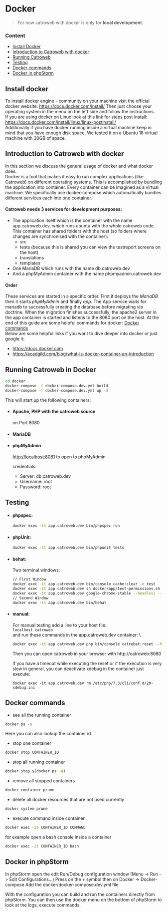 # Docker

> For now catroweb with docker is only for **local development**.

### Content
- [Install Docker](#install-docker)
- [Introduction to Catroweb with docker](#introduction-to-catroweb-with-docker)
- [Running Catroweb](#running-catroweb-in-docker)
- [Testing](#testing)
- [Docker commands](#docker-commands)
- [Docker in phpStorm](#docker-in-phpstorm)


## Install docker
To install docker engine - community on your machine visit the official docker website:
<https://docs.docker.com/install/>
Then just choose your operating system in the menu on the left side and follow the instructions.
\
If you are using docker on Linux look at this link for steps post install: <https://docs.docker.com/install/linux/linux-postinstall/>
\
Additionally if you have docker running inside a virtual machine keep in mind that you have enough disk space.
We tested it on a Ubuntu 18 virtual machine with 30GB of space.


## Introduction to Catroweb with docker
In this section we discuss the general usage of docker and what docker does.
\
Docker is a tool that makes it easy to run complex applications (like Catroweb) on different operating systems.
This is accomplished by bundling the application into container. Every container can be imagined as a virtual machine.
We specifically use docker-compose which automatically bundles different services each into one container.

#### Catroweb needs 3 services for development purposes:
- The application itself which is the container with the name app.catroweb.dev, which runs ubuntu with the whole catroweb code.
  This container has shared folders with the host (so folders where changes are synchronised with the container):
    - src
    - tests (because this is shared you can view the testreport screens on the host)
    - translations
    - templates
- One MariaDB which runs with the name db.catroweb.dev
- And a phpMyAdmin container with the name phpmyadmin.catroweb.dev

#### Order
These services are started in a specific order. First it deploys the *MariaDB* then it starts *phpMyAdmin* and finally *app*.
The App service waits for mariadb to successfully creating the database before migrating via doctrine.
When the migration finishes successfully, the apache2 server in the app container is started and listens to the 8080 port on the host.
At the end of this guide are some helpful commands for docker: [Docker commands](#docker-commands)
\
Below are some helpful links if you want to dive deeper into docker or just google it:
- <https://docs.docker.com>
- <https://acadgild.com/blog/what-is-docker-container-an-introduction>


## Running Catroweb in Docker
```bash
cd docker
docker-compose -f docker-compose.dev.yml build
docker-compose -f docker-compose.dev.yml up -d
```

This will start up the following containers:
- #### Apache, PHP with the catroweb source
    on Port 8080

- #### MariaDB
- #### phpMyAdmin
    <http://localhost:8081> to open to phpMyAdmin

    credentials:
    - Server: db.catroweb.dev
    - Username: root
    - Password: root

## Testing

* #### phpspec:
    ```bash
    docker exec -it app.catroweb.dev bin/phpspec run
    ```

* #### phpUnit:
    ```bash
    docker exec -it app.catroweb.dev bin/phpunit tests
    ```

* #### behat:
    Two terminal windows:
    ```bash
    // First Window
    docker exec -it app.catroweb.dev bin/console cache:clear -e test
    docker exec -it app.catroweb.dev sh docker/app/test-permissions.sh
    docker exec -it app.catroweb.dev google-chrome-stable --headless --remote-debugging-address=0.0.0.0 --remote-debugging-port=9222  --no-sandbox
    // Second Window
    docker exec -it app.catroweb.dev bin/behat
    ```

* #### manual:
    For manual testing add a line to your host file: \
    `` localhost catroweb `` \
    and run these commands in the app.catroweb.dev container: \
    ```bash
    docker exec -it app.catroweb.dev php bin/console catrobat:reset --hard
    ```
    Then you can open catroweb in your browser with http://catroweb:8080

    If you have a timeout while executing the reset or if the execution is very slow in general,
    you can deactivate xdebug in the container just execute:
    ```
    docker exec -it app.catroweb.dev rm /etc/php/7.3/cli/conf.d/20-xdebug.ini
    ```


## Docker commands

- see all the running container
```bash
docker ps -a
```
Here you can also lookup the container id
- stop one container
```bash
docker stop CONTAINER_ID
```
- stop all running container
```bash
docker stop $(docker ps -q)
```
- remove all stopped containers
```bash
docker container prune
```
- delete all docker resources that are not used currently
```bash
docker system prune
```
- execute command inside container
```bash
docker exec -it CONTAINER_ID COMMAND
```
for example open a bash console inside a container
```bash
docker exec -it CONTAINER_ID bash
```

## Docker in phpStorm

In phpStorm open the edit Run/Debug configuration window (Menu -> Run -> Edit Configurations...)
Press on the + symbol then on Docker -> Docker-compose
Add the docker/docker-compose.dev.yml file

With the configuration you can build and run the containers directly from phpStorm.
You can then use the docker menu on the bottom of phpStorm to look at the logs, execute commands.
